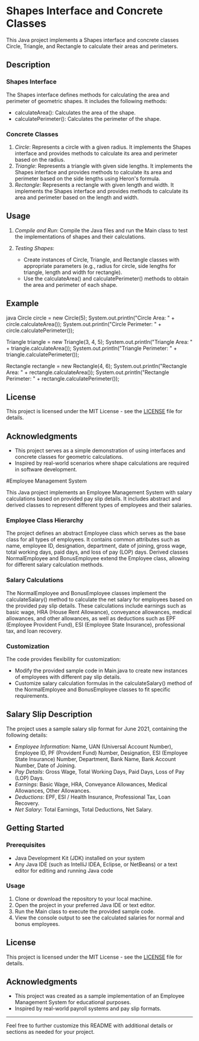 # Shapes Interface and Concrete Classes

This Java project implements a Shapes interface and concrete classes Circle, Triangle, and Rectangle to calculate their areas and perimeters.

## Description

### Shapes Interface

The Shapes interface defines methods for calculating the area and perimeter of geometric shapes. It includes the following methods:
- calculateArea(): Calculates the area of the shape.
- calculatePerimeter(): Calculates the perimeter of the shape.

### Concrete Classes

1. *Circle*: Represents a circle with a given radius. It implements the Shapes interface and provides methods to calculate its area and perimeter based on the radius.
2. *Triangle*: Represents a triangle with given side lengths. It implements the Shapes interface and provides methods to calculate its area and perimeter based on the side lengths using Heron's formula.
3. *Rectangle*: Represents a rectangle with given length and width. It implements the Shapes interface and provides methods to calculate its area and perimeter based on the length and width.

## Usage

1. *Compile and Run*: Compile the Java files and run the Main class to test the implementations of shapes and their calculations.

2. *Testing Shapes*:
   - Create instances of Circle, Triangle, and Rectangle classes with appropriate parameters (e.g., radius for circle, side lengths for triangle, length and width for rectangle).
   - Use the calculateArea() and calculatePerimeter() methods to obtain the area and perimeter of each shape.

## Example

java
Circle circle = new Circle(5);
System.out.println("Circle Area: " + circle.calculateArea());
System.out.println("Circle Perimeter: " + circle.calculatePerimeter());

Triangle triangle = new Triangle(3, 4, 5);
System.out.println("Triangle Area: " + triangle.calculateArea());
System.out.println("Triangle Perimeter: " + triangle.calculatePerimeter());

Rectangle rectangle = new Rectangle(4, 6);
System.out.println("Rectangle Area: " + rectangle.calculateArea());
System.out.println("Rectangle Perimeter: " + rectangle.calculatePerimeter());


## License

This project is licensed under the MIT License - see the [LICENSE](LICENSE) file for details.

## Acknowledgments

- This project serves as a simple demonstration of using interfaces and concrete classes for geometric calculations.
- Inspired by real-world scenarios where shape calculations are required in software development.

#Employee Management System

This Java project implements an Employee Management System with salary calculations based on provided pay slip details. It includes abstract and derived classes to represent different types of employees and their salaries.

### Employee Class Hierarchy

The project defines an abstract Employee class which serves as the base class for all types of employees. It contains common attributes such as name, employee ID, designation, department, date of joining, gross wage, total working days, paid days, and loss of pay (LOP) days. Derived classes NormalEmployee and BonusEmployee extend the Employee class, allowing for different salary calculation methods.

### Salary Calculations

The NormalEmployee and BonusEmployee classes implement the calculateSalary() method to calculate the net salary for employees based on the provided pay slip details. These calculations include earnings such as basic wage, HRA (House Rent Allowance), conveyance allowances, medical allowances, and other allowances, as well as deductions such as EPF (Employee Provident Fund), ESI (Employee State Insurance), professional tax, and loan recovery.

### Customization

The code provides flexibility for customization:
- Modify the provided sample code in Main.java to create new instances of employees with different pay slip details.
- Customize salary calculation formulas in the calculateSalary() method of the NormalEmployee and BonusEmployee classes to fit specific requirements.

## Salary Slip Description

The project uses a sample salary slip format for June 2021, containing the following details:
- *Employee Information*: Name, UAN (Universal Account Number), Employee ID, PF (Provident Fund) Number, Designation, ESI (Employee State Insurance) Number, Department, Bank Name, Bank Account Number, Date of Joining.
- *Pay Details*: Gross Wage, Total Working Days, Paid Days, Loss of Pay (LOP) Days.
- *Earnings*: Basic Wage, HRA, Conveyance Allowances, Medical Allowances, Other Allowances.
- *Deductions*: EPF, ESI / Health Insurance, Professional Tax, Loan Recovery.
- *Net Salary*: Total Earnings, Total Deductions, Net Salary.

## Getting Started

### Prerequisites

- Java Development Kit (JDK) installed on your system
- Any Java IDE (such as IntelliJ IDEA, Eclipse, or NetBeans) or a text editor for editing and running Java code

### Usage

1. Clone or download the repository to your local machine.
2. Open the project in your preferred Java IDE or text editor.
3. Run the Main class to execute the provided sample code.
4. View the console output to see the calculated salaries for normal and bonus employees.

## License

This project is licensed under the MIT License - see the [LICENSE](LICENSE) file for details.

## Acknowledgments

- This project was created as a sample implementation of an Employee Management System for educational purposes.
- Inspired by real-world payroll systems and pay slip formats.

---

Feel free to further customize this README with additional details or sections as needed for your project.
